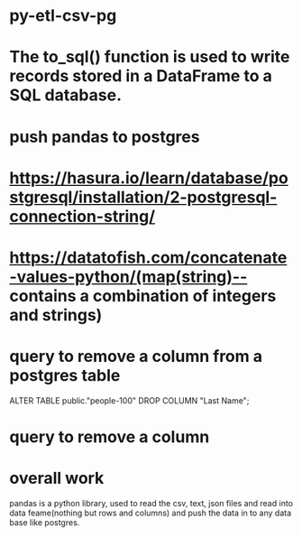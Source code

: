 # py-etl-csv-pg
# The to_sql() function is used to write records stored in a DataFrame to a SQL database.

# push pandas to postgres
# https://hasura.io/learn/database/postgresql/installation/2-postgresql-connection-string/

# https://datatofish.com/concatenate-values-python/(map(string)--  contains a combination of integers and strings)

# query to remove a column from a postgres table
ALTER TABLE public."people-100"
	DROP COLUMN "Last Name";

# query to remove a column
<!-- https://www.educative.io/answers/how-to-delete-a-column-in-pandas -->

# overall work
pandas is a python library, used to read the csv, text, json files and read into data feame(nothing but rows and columns) and push the data in to any data base like postgres.